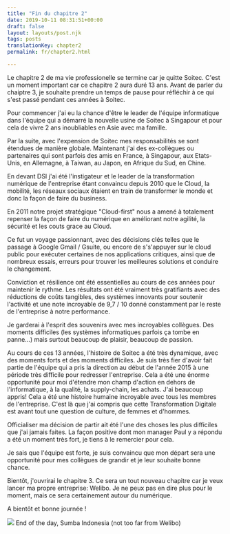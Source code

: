 ```yaml
---
title: "Fin du chapitre 2"
date: 2019-10-11 08:31:51+00:00
draft: false
layout: layouts/post.njk
tags: posts
translationKey: chapter2
permalink: fr/chapter2.html

---
```



Le chapitre 2 de ma vie professionelle se termine car je quitte Soitec. C'est un moment important car ce chapitre 2 aura duré 13 ans.
Avant de parler du chaiptre 3, je souhaite prendre un temps de pause pour réfléchir à ce qui s'est passé pendant ces années à Soitec.

Pour commencer j'ai eu la chance d'être le leader de l'équipe informatique dans l'équipe qui a démarré la nouvelle usine de Soitec à Singapour et pour cela de vivre 2 ans inoubliables en Asie avec ma famille.

Par la suite, avec l'expension de Soitec mes responsabilités se sont étendues de manière globale. Maintenant j'ai des ex-collègues ou partenaires qui sont parfois des amis en France, à Singapour, aux Etats-Unis, en Allemagne, à Taiwan, au Japon, en Afrique du Sud, en Chine.

En devant DSI j'ai été l'instigateur et le leader de la transformation numérique de l'entreprise étant convaincu depuis 2010 que le Cloud, la mobilité, les réseaux sociaux étaient en train de transformer le monde et donc la façon de faire du business.

En 2011 notre projet stratégique "Cloud-first" nous a amené à totalement repenser la façon de faire du numérique en améliorant notre agilité, la sécurité et les couts grace au Cloud.

Ce fut un voyage  passionnant, avec des décisions clés telles que le passage à Google Gmail / Gsuite, ou encore de s's'appuyer sur le cloud public  pour exécuter certaines de nos applications critiques, ainsi que de nombreux  essais, erreurs pour trouver les meilleures solutions et conduire le changement.



Conviction et résilience ont été essentielles au cours de ces années pour maintenir le rythme.
Les résultats ont été vraiment très gratifiants avec des réductions de coûts tangibles, des systèmes innovants pour soutenir l'activité et une note  incroyable de 9,7 / 10 donné constamment par le reste de l'entreprise à notre performance.


Je garderai à l'esprit des souvenirs avec mes incroyables collègues. Des moments difficiles (les systèmes informatiques parfois ça tombe en panne...)  mais surtout beaucoup de plaisir, beaucoup de passion.

Au cours de ces 13 années, l'histoire  de Soitec a été très dynamique, avec des moments forts et des moments  difficiles.
Je suis très fier d'avoir fait partie de l'équipe qui a pris la direction au début de l'année 2015 à une période très difficile pour redresser l'entreprise. Cela a été une énorme opportunité pour moi d'étendre mon champ d'action en dehors de l'informatique, à la qualité, la supply-chain, les achats. J'ai beaucoup appris! Cela a été une histoire humaine incroyable avec tous les membres de l'entreprise. C'est là que j'ai compris que cette Transformation Digitale est avant tout une question de culture, de femmes et d'hommes.


Officialiser ma décision de partir ait été l'une des choses les plus difficiles que j'ai jamais faites. La façon positive dont mon manager Paul y a répondu a été un moment très fort, je tiens à le remercier pour cela.


Je sais que l'équipe est forte, je suis convaincu que mon départ sera une opportunité pour mes collègues de grandir et je leur souhaite bonne chance.



Bientôt, j'ouvrirai le chapitre 3. Ce sera un tout nouveau chapitre car je veux lancer ma propre entreprise: Welibo.
Je ne peux pas en dire plus pour le moment, mais ce sera certainement autour du numérique.





A bientôt et bonne journée !






![](http://laurentmaumet.com/wp-content/uploads/2019/10/IMG_20190731_174215-300x225.jpg)
End of the day, Sumba Indonesia (not too far from Welibo)



